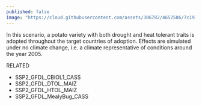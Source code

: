 ```yaml
---
published: false
image: "https://cloud.githubusercontent.com/assets/306782/4652506/7c191516-54a5-11e4-8b51-5e9a8c363c4b.png"
---
```


In this scenario, a potato variety with both drought and heat tolerant traits is adopted throughout the target countries of adoption. Effects are simulated under no climate change, i.e. a climate representative of conditions around the year 2005.

RELATED
- SSP2_GFDL_CBIOL1_CASS
- SSP2_GFDL_DTOL_MAIZ
- SSP2_GFDL_HTOL_MAIZ
- SSP2_GFDL_MealyBug_CASS
